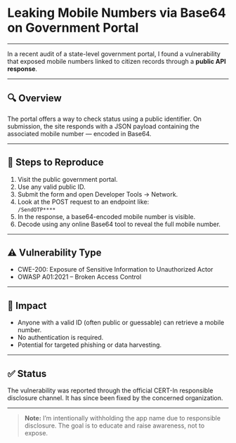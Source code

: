 # Leaking Mobile Numbers via Base64 on Government Portal

---

In a recent audit of a state-level government portal, I found a vulnerability that exposed mobile numbers linked to citizen records through a **public API response**.

---

## 🔍 Overview

The portal offers a way to check status using a public identifier. On submission, the site responds with a JSON payload containing the associated mobile number — encoded in Base64.

---

## 🧪 Steps to Reproduce

1. Visit the public government portal.
2. Use any valid public ID.
3. Submit the form and open Developer Tools → Network.
4. Look at the POST request to an endpoint like:  
   `/SendOTP****`
5. In the response, a base64-encoded mobile number is visible.
6. Decode using any online Base64 tool to reveal the full mobile number.

---

## ⚠️ Vulnerability Type

- CWE-200: Exposure of Sensitive Information to Unauthorized Actor  
- OWASP A01:2021 – Broken Access Control

---

## 🎯 Impact

- Anyone with a valid ID (often public or guessable) can retrieve a mobile number.
- No authentication is required.
- Potential for targeted phishing or data harvesting.

---

## ✅ Status

The vulnerability was reported through the official CERT-In responsible disclosure channel. It has since been fixed by the concerned organization.

---

> **Note:** I’m intentionally withholding the app name due to responsible disclosure. The goal is to educate and raise awareness, not to expose.



